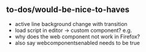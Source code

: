 ## to-dos/would-be-nice-to-haves

- active line background change with transition
- load script in editor -> custom component? e.g. <x-editor src="example/amazing.js"></x-editor>
- why does the web component not work in Firefox?
- also say webcomponentsenabled needs to be true
